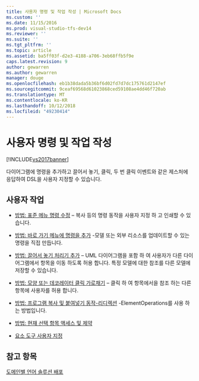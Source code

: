 ```yaml
---
title: 사용자 명령 및 작업 작성 | Microsoft Docs
ms.custom: ''
ms.date: 11/15/2016
ms.prod: visual-studio-tfs-dev14
ms.reviewer: ''
ms.suite: ''
ms.tgt_pltfrm: ''
ms.topic: article
ms.assetid: ba5ff03f-d2e3-4188-a706-3eb68ffb5f9e
caps.latest.revision: 9
author: gewarren
ms.author: gewarren
manager: douge
ms.openlocfilehash: eb1b38dada5b36bf6d02fd7d7dc175761d2147ef
ms.sourcegitcommit: 9ceaf69568d61023868ced59108ae4dd46f720ab
ms.translationtype: MT
ms.contentlocale: ko-KR
ms.lasthandoff: 10/12/2018
ms.locfileid: "49230414"
---
```

# <a name="writing-user-commands-and-actions"></a>사용자 명령 및 작업 작성
[!INCLUDE[vs2017banner](../includes/vs2017banner.md)]

다이어그램에 명령을 추가하고 끌어서 놓기, 클릭, 두 번 클릭 이벤트와 같은 제스처에 응답하여 DSL을 사용자 지정할 수 있습니다.  
  
## <a name="user-actions"></a>사용자 작업  
  
-   [방법: 표준 메뉴 명령 수정](../modeling/how-to-modify-a-standard-menu-command-in-a-domain-specific-language.md) – 복사 등의 명령 동작을 사용자 지정 하 고 인쇄할 수 있습니다.  
  
-   [방법: 바로 가기 메뉴에 명령을 추가](../modeling/how-to-add-a-command-to-the-shortcut-menu.md) -모델 또는 외부 리소스를 업데이트할 수 있는 명령을 직접 만듭니다.  
  
-   [방법: 끌어서 놓기 처리기 추가](../modeling/how-to-add-a-drag-and-drop-handler.md) – UML 다이어그램을 포함 하 여 사용자가 다른 다이어그램에서 항목을 이동 하도록 허용 합니다. 특정 모델에 대한 참조를 다른 모델에 저장할 수 있습니다.  
  
-   [방법: 모양 또는 데코레이터 클릭 가로채기](../modeling/how-to-intercept-a-click-on-a-shape-or-decorator.md) – 클릭 하 여 항목에서을 참조 하는 다른 항목에 사용자를 허용 합니다.  
  
-   [방법: 프로그램 복사 및 붙여넣기 동작-리디렉션](../misc/how-to-program-copy-and-paste-behavior-redirect.md) -ElementOperations를 사용 하는 방법입니다.  
  
-   [방법: 현재 선택 항목 액세스 및 제약](../modeling/how-to-access-and-constrain-the-current-selection.md)  
  
-   [요소 도구 사용자 지정](../modeling/customizing-element-tools.md)  
  
## <a name="see-also"></a>참고 항목  
 [도메인별 언어 솔루션 배포](../modeling/deploying-domain-specific-language-solutions.md)




